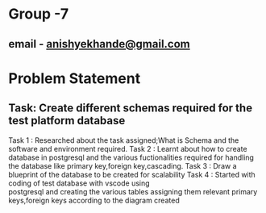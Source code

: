 # Group -7
## email - anishyekhande@gmail.com
# Problem Statement
## Task: Create different schemas required for the test platform database

Task 1 : Researched about the task assigned;What is Schema and the software and environment required.
Task 2 : Learnt about how to create database in postgresql and the various fuctionalities required for handling the database like 
         primary key,foreign key,cascading.
Task 3 : Draw a blueprint of the database to be created for scalability
Task 4 : Started with coding of test database with vscode using          
         postgresql and creating the various tables assigning them relevant primary keys,foreign keys according to the diagram created  